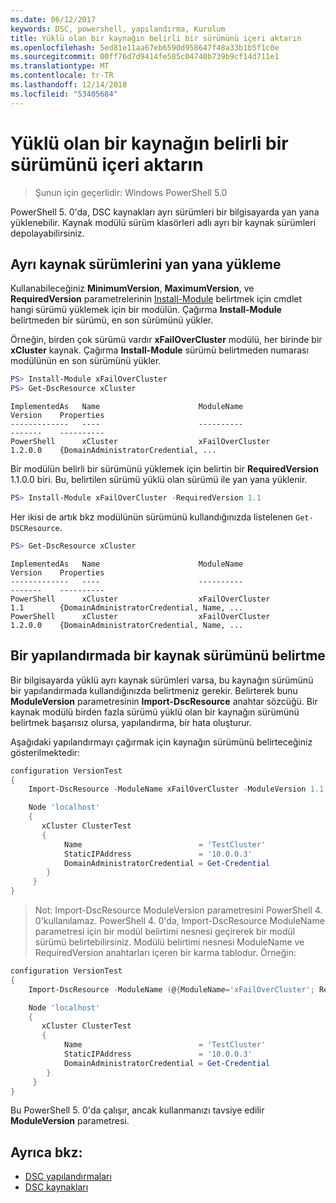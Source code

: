 ```yaml
---
ms.date: 06/12/2017
keywords: DSC, powershell, yapılandırma, Kurulum
title: Yüklü olan bir kaynağın belirli bir sürümünü içeri aktarın
ms.openlocfilehash: 5ed81e11aa67eb6590d958647f48a33b1b5f1c0e
ms.sourcegitcommit: 00ff76d7d9414fe585c04740b739b9cf14d711e1
ms.translationtype: MT
ms.contentlocale: tr-TR
ms.lasthandoff: 12/14/2018
ms.locfileid: "53405684"
---
```

# <a name="import-a-specific-version-of-an-installed-resource"></a>Yüklü olan bir kaynağın belirli bir sürümünü içeri aktarın

> Şunun için geçerlidir: Windows PowerShell 5.0

PowerShell 5. 0'da, DSC kaynakları ayrı sürümleri bir bilgisayarda yan yana yüklenebilir. Kaynak modülü sürüm klasörleri adlı ayrı bir kaynak sürümleri depolayabilirsiniz.

## <a name="installing-separate-resource-versions-side-by-side"></a>Ayrı kaynak sürümlerini yan yana yükleme

Kullanabileceğiniz **MinimumVersion**, **MaximumVersion**, ve **RequiredVersion** parametrelerinin [Install-Module](/powershell/module/PowershellGet/Install-Module) belirtmek için cmdlet hangi sürümü yüklemek için bir modülün. Çağırma **Install-Module** belirtmeden bir sürümü, en son sürümünü yükler.

Örneğin, birden çok sürümü vardır **xFailOverCluster** modülü, her birinde bir **xCluster** kaynak. Çağırma **Install-Module** sürümü belirtmeden numarası modülünün en son sürümünü yükler.

```powershell
PS> Install-Module xFailOverCluster
PS> Get-DscResource xCluster
```

```output
ImplementedAs   Name                      ModuleName                     Version    Properties
-------------   ----                      ----------                     -------    ----------
PowerShell      xCluster                  xFailOverCluster               1.2.0.0    {DomainAdministratorCredential, ...
```

Bir modülün belirli bir sürümünü yüklemek için belirtin bir **RequiredVersion** 1.1.0.0 biri. Bu, belirtilen sürümü yüklü olan sürümü ile yan yana yüklenir.

```powershell
PS> Install-Module xFailOverCluster -RequiredVersion 1.1
```

Her ikisi de artık bkz modülünün sürümünü kullandığınızda listelenen `Get-DSCResource`.

```powershell
PS> Get-DscResource xCluster
```

```output
ImplementedAs   Name                      ModuleName                     Version    Properties
-------------   ----                      ----------                     -------    ----------
PowerShell      xCluster                  xFailOverCluster               1.1        {DomainAdministratorCredential, Name, ...
PowerShell      xCluster                  xFailOverCluster               1.2.0.0    {DomainAdministratorCredential, Name, ...
```

## <a name="specifying-a-resource-version-in-a-configuration"></a>Bir yapılandırmada bir kaynak sürümünü belirtme

Bir bilgisayarda yüklü ayrı kaynak sürümleri varsa, bu kaynağın sürümünü bir yapılandırmada kullandığınızda belirtmeniz gerekir. Belirterek bunu **ModuleVersion** parametresinin **Import-DscResource** anahtar sözcüğü. Bir kaynak modülü birden fazla sürümü yüklü olan bir kaynağın sürümünü belirtmek başarısız olursa, yapılandırma, bir hata oluşturur.

Aşağıdaki yapılandırmayı çağırmak için kaynağın sürümünü belirteceğiniz gösterilmektedir:

```powershell
configuration VersionTest
{
    Import-DscResource -ModuleName xFailOverCluster -ModuleVersion 1.1

    Node 'localhost'
    {
       xCluster ClusterTest
       {
            Name                          = 'TestCluster'
            StaticIPAddress               = '10.0.0.3'
            DomainAdministratorCredential = Get-Credential
        }
     }
}
```

>Not: Import-DscResource ModuleVersion parametresini PowerShell 4. 0'kullanılamaz. PowerShell 4. 0'da, Import-DscResource ModuleName parametresi için bir modül belirtimi nesnesi geçirerek bir modül sürümü belirtebilirsiniz. Modülü belirtimi nesnesi ModuleName ve RequiredVersion anahtarları içeren bir karma tablodur. Örneğin:

```powershell
configuration VersionTest
{
    Import-DscResource -ModuleName (@{ModuleName='xFailOverCluster'; RequiredVersion='1.1'} )

    Node 'localhost'
    {
       xCluster ClusterTest
       {
            Name                          = 'TestCluster'
            StaticIPAddress               = '10.0.0.3'
            DomainAdministratorCredential = Get-Credential
        }
     }
}
```

Bu PowerShell 5. 0'da çalışır, ancak kullanmanızı tavsiye edilir **ModuleVersion** parametresi.

## <a name="see-also"></a>Ayrıca bkz:

- [DSC yapılandırmaları](configurations.md)
- [DSC kaynakları](../resources/resources.md)
